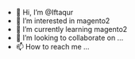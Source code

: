- 👋 Hi, I’m @Iftaqur
- 👀 I’m interested in magento2
- 🌱 I’m currently learning magento2
- 💞️ I’m looking to collaborate on ...
- 📫 How to reach me ...

<!---
Iftaqur/Iftaqur is a ✨ special ✨ repository because its `README.md` (this file) appears on your GitHub profile.
You can click the Preview link to take a look at your changes.
--->

